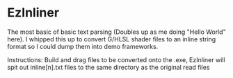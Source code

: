 # EzInliner
The most basic of basic text parsing (Doubles up as me doing "Hello World" here). I whipped this up to convert G/HLSL shader files to an inline string format so I could dump them into demo frameworks.

Instructions:
Build and drag files to be converted onto the .exe, EzInliner will spit out inline[n].txt files to the same directory as the original read files
